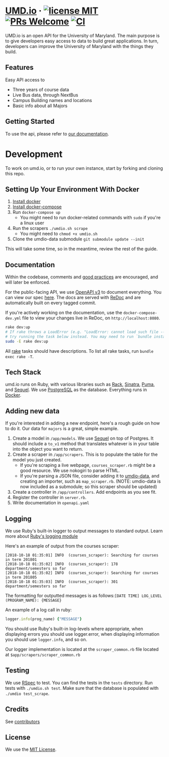 # [UMD.io](http://umd.io/) &middot; [![license MIT](https://img.shields.io/github/license/mashape/apistatus.svg)](./LICENSE) [![PRs Welcome](https://img.shields.io/badge/PRs-welcome-brightgreen.svg)](README.md#Development) [![CI](https://github.com/umdio/umdio/actions/workflows/main.yml/badge.svg)](https://github.com/umdio/umdio/actions/workflows/main.yml)

UMD.io is an open API for the University of Maryland. The main purpose is to
give developers easy access to data to build great applications. In turn,
developers can improve the University of Maryland with the things they build.

## Features

Easy API access to

- Three years of course data
- Live Bus data, through NextBus
- Campus Building names and locations
- Basic info about all Majors

## Getting Started

To use the api, please refer to [our documentation](https://beta.umd.io).

# Development

To work on umd.io, or to run your own instance, start by forking and cloning this repo.

## Setting Up Your Environment With Docker

1. [Install docker](https://docs.docker.com/engine/installation/)
2. [Install docker-compose](https://docs.docker.com/compose/install/)
3. Run `docker-compose up`
   - You might need to run docker-related commands with `sudo` if you're a linux user
4. Run the scrapers `./umdio.sh scrape`
   - You might need to `chmod +x umdio.sh`
5. Clone the umdio-data submodule `git submodule update --init`

This will take some time, so in the meantime, review the rest of the guide.

## Documentation

Within the codebase, comments and [good practices](https://rubystyle.guide/) are
encouraged, and will later be enforced.

For the public-facing API, we use [OpenAPI v3](https://swagger.io/docs/specification/about/)
to document everything. You can view our spec
[here](https://github.com/umdio/umdio/blob/master/openapi.yaml). The docs are
served with [ReDoc](https://github.com/Redocly/redoc) and are automatically built
on every tagged commit.

If you're actively working on the documentation, use the `docker-compose-dev.yml`
file to view your changes live in ReDoc, on `http://localhost:8080`.

```sh
rake dev:up
# If rake throws a LoadError (e.g. "LoadError: cannot load such file -- rspec/core/rake_task"),
# try running the task below instead. You may need to run `bundle install` beforehand.
sudo -E rake dev:up
```

All [rake](https://ruby.github.io/rake/) tasks should have descriptions. To list all rake tasks, run `bundle exec rake -T`.
## Tech Stack

umd.io runs on Ruby, with various libraries such as [Rack](https://github.com/rack/rack),
[Sinatra](http://sinatrarb.com/), [Puma](https://puma.io/), and
[Sequel](https://github.com/jeremyevans/sequel). We use
[PostgreSQL](https://www.postgresql.org/) as the database. Everything runs in
[Docker](https://www.docker.com/).

## Adding new data
If you're interested in adding a new endpoint, here's a rough guide on how to do it. Our data for `majors` is a great, simple example.
1. Create a model in `/app/models`. We use [Sequel](https://github.com/jeremyevans/sequel) on top of Postgres. It should include a `to_v1` method that translates whatever is in your table into the object you want to return.
2. Create a scraper in `/app/scrapers`. This is to populate the table for the model you just created.
   - If you're scraping a live webpage, `courses_scraper.rb` might be a good resource. We use nokogiri to parse HTML.
   - If you're parsing a JSON file, consider adding it to [umdio-data](https://github.com/umdio/umdio-data), and creating an importer, such as `map_scraper.rb`. (NOTE: umdio-data is now included as a submodule; so this scraper should be updated)
3. Create a controller in `/app/controllers`. Add endpoints as you see fit.
4. Register the controller in `server.rb`.
5. Write documentation in `openapi.yaml`

## Logging

We use Ruby's built-in logger to output messages to standard output. Learn more
about [Ruby's logging module](https://ruby-doc.org/stdlib-2.1.0/libdoc/logger/rdoc/Logger.html)

Here's an example of output from the courses scraper:

```
[2018-10-18 01:35:01] INFO  (courses_scraper): Searching for courses in term 201801
[2018-10-18 01:35:02] INFO  (courses_scraper): 178 department/semesters so far
[2018-10-18 01:35:02] INFO  (courses_scraper): Searching for courses in term 201805
[2018-10-18 01:35:03] INFO  (courses_scraper): 301 department/semesters so far
```

The formatting for outputted messages is as follows:`[DATE TIME] LOG_LEVEL (PROGRAM_NAME): {MESSAGE}`

An example of a log call in ruby:
```ruby
logger.info(prog_name) {"MESSAGE"}
```

You should use Ruby's built-in log-levels where appropriate, when displaying
errors you should use logger.error, when displaying information you should use
`logger.info`, and so on.

Our logger implementation is located at the `scraper_common.rb` file located at
`$app/scrapers/scraper_common.rb`

## Testing

We use [RSpec](https://rspec.info/) to test. You can find the tests in the
`tests` directory. Run tests with `./umdio.sh test`. Make sure that the database
is populated with `./umdio test_scrape`.

## Credits

See [contributors](https://github.com/umdio/umdio/graphs/contributors)

## License

We use the [MIT License](./LICENSE).
